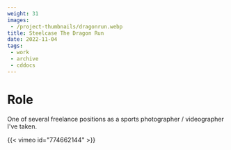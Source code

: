 ```yaml
---
weight: 31
images:
 - /project-thumbnails/dragonrun.webp
title: Steelcase The Dragon Run
date: 2022-11-04
tags: 
 - work
 - archive
 - cddocs
---
```


# Role
One of several freelance positions as a sports photographer / videographer I've taken.

 {{< vimeo id="774662144" >}}




